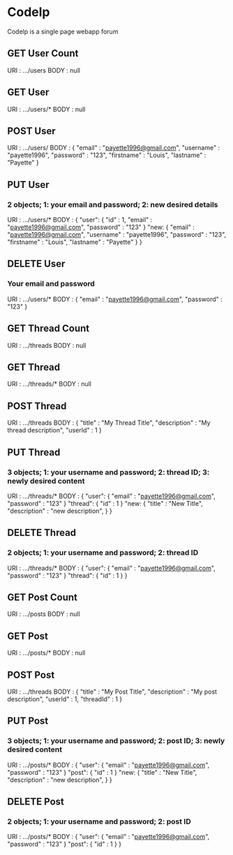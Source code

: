 # Codelp
Codelp is a single page webapp forum



## GET User Count
URI : .../users
BODY : null

## GET User
URI : .../users/*
BODY : null

## POST User
URI : .../users/
BODY : 
    {
        "email" : "payette1996@gmail.com",
        "username" : "payette1996",
        "password" : "123",
        "firstname" : "Louis",
        "lastname" : "Payette"
    }

## PUT User
### 2 objects; 1: your email and password; 2: new desired details
URI : .../users/*
BODY : 
    {
        "user": {
            "id" : 1,
            "email" : "payette1996@gmail.com",
            "password" : "123"
        }
        "new: {
            "email" : "payette1996@gmail.com",
            "username" : "payette1996",
            "password" : "123",
            "firstname" : "Louis",
            "lastname" : "Payette"
        }
    }

## DELETE User
### Your email and password
URI : .../users/*
BODY : 
    {
        "email" : "payette1996@gmail.com",
        "password" : "123"
    }


## GET Thread Count
URI : .../threads
BODY : null

## GET Thread
URI : .../threads/*
BODY : null

## POST Thread
URI : .../threads
BODY : 
    {
        "title" : "My Thread Title",
        "description" : "My thread description",
        "userId" : 1
    }

## PUT Thread
### 3 objects; 1: your username and password; 2: thread ID; 3: newly desired content
URI : .../threads/*
BODY : 
    {
        "user": {
            "email" : "payette1996@gmail.com",
            "password" : "123"
        }
        "thread": {
            "id" : 1
        }
        "new: {
            "title" : "New Title",
            "description" : "new description",
        }
    }


## DELETE Thread
### 2 objects; 1: your username and password; 2: thread ID
URI : .../threads/*
BODY : 
    {
        "user": {
            "email" : "payette1996@gmail.com",
            "password" : "123"
        }
        "thread": {
            "id" : 1
        }
    }



## GET Post Count
URI : .../posts
BODY : null

## GET Post
URI : .../posts/*
BODY : null

## POST Post
URI : .../threads
BODY : 
    {
        "title" : "My Post Title",
        "description" : "My post description",
        "userId" : 1,
        "threadId" : 1
    }

## PUT Post
### 3 objects; 1: your username and password; 2: post ID; 3: newly desired content
URI : .../posts/*
BODY : 
    {
        "user": {
            "email" : "payette1996@gmail.com",
            "password" : "123"
        }
        "post": {
            "id" : 1
        }
        "new: {
            "title" : "New Title",
            "description" : "new description",
        }
    }


## DELETE Post
### 2 objects; 1: your username and password; 2: post ID
URI : .../posts/*
BODY : 
    {
        "user": {
            "email" : "payette1996@gmail.com",
            "password" : "123"
        }
        "post": {
            "id" : 1
        }
    }